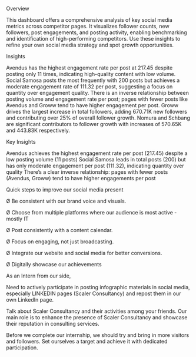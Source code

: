 Overview

This dashboard offers a comprehensive analysis of key social media metrics across competitor pages. It visualizes follower counts, new followers, post engagements, and posting activity, enabling benchmarking and identification of high-performing competitors. Use these insights to refine your own social media strategy and spot growth opportunities.

Insights

Avendus has the highest engagement rate per post at 217.45 despite posting only 11 times, indicating high-quality content with low volume.
Social Samosa posts the most frequently with 200 posts but achieves a moderate engagement rate of 111.32 per post, suggesting a focus on quantity over engagement quality.
There is an inverse relationship between posting volume and engagement rate per post; pages with fewer posts like Avendus and Groww tend to have higher engagement per post.
Groww drives the largest increase in total followers, adding 670.71K new followers and contributing over 25% of overall follower growth.
Nomura and Schbang are significant contributors to follower growth with increases of 570.65K and 443.83K respectively.

Key Insights

Avendus achieves the highest engagement rate per post (217.45) despite a low posting volume (11 posts)
Social Samosa leads in total posts (200) but has only moderate engagement per post (111.32), indicating quantity over quality
There’s a clear inverse relationship: pages with fewer posts (Avendus, Groww) tend to have higher engagements per post

Quick steps to improve our social media present


Ø Be consistent with our brand voice and visuals.

Ø Choose from multiple platforms where our audience is most active - mostly IT

Ø Post consistently with a content calendar.

Ø Focus on engaging, not just broadcasting.

Ø Integrate our website and social media for better conversions.

Ø Digitally showcase our achievements

As an Intern from our side,

Need to actively participate in posting infographic materials in social media, especially
LINKEDIN pages (Scaler Consultancy) and repost them in our own LinkedIn page.

Talk about Scaler Consultancy and their activities among your friends. Our main role is to
enhance the presence of Scaler Consultancy and showcase their reputation in consulting
services.

Before we complete our internship, we should try and bring in more visitors and followers. Set ourselves a target and achieve it with dedicated participation.


